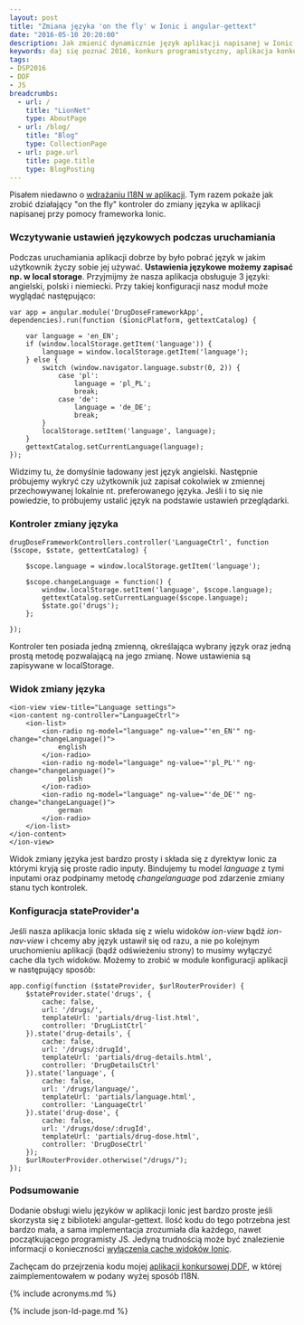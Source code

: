 ```yaml
---
layout: post
title: "Zmiana języka 'on the fly' w Ionic i angular-gettext"
date: "2016-05-10 20:20:00"
description: Jak zmienić dynamicznie język aplikacji napisanej w Ionic z wykorzystaniem biblioteki angular-gettext?
keywords: daj się poznać 2016, konkurs programistyczny, aplikacja konkursowa, drug dose framework, aplikacja mobilna, pas pediatryczny, dawkowanie leków, ionic, angular, gettext
tags:
- DSP2016
- DDF
- JS
breadcrumbs:
  - url: /
    title: "LionNet"
    type: AboutPage
  - url: /blog/
    title: "Blog"
    type: CollectionPage
  - url: page.url
    title: page.title
    type: BlogPosting
---
```


Pisałem niedawno o [wdrażaniu I18N w aplikacji][1]. Tym razem pokaże jak zrobić 
działający "on the fly" kontroler do zmiany języka w aplikacji napisanej przy pomocy
frameworka Ionic.

### Wczytywanie ustawień językowych podczas uruchamiania

Podczas uruchamiania aplikacji dobrze by było pobrać język w jakim użytkownik 
życzy sobie jej używać. **Ustawienia językowe możemy zapisać np. w local storage**.
Przyjmijmy że nasza aplikacja obsługuje 3 języki: angielski, polski i niemiecki.
Przy takiej konfiguracji nasz moduł może wyglądać następująco:

    var app = angular.module('DrugDoseFrameworkApp', dependencies).run(function ($ionicPlatform, gettextCatalog) {

        var language = 'en_EN';
        if (window.localStorage.getItem('language')) {
            language = window.localStorage.getItem('language');
        } else {
            switch (window.navigator.language.substr(0, 2)) {
                case 'pl':
                    language = 'pl_PL';
                    break;
                case 'de':
                    language = 'de_DE';
                    break;
            }
            localStorage.setItem('language', language);
        }
        gettextCatalog.setCurrentLanguage(language);
    });

Widzimy tu, że domyślnie ładowany jest język angielski. Następnie próbujemy wykryć
czy użytkownik już zapisał cokolwiek w zmiennej przechowywanej lokalnie nt.
preferowanego języka. Jeśli i to się nie powiedzie, to próbujemy ustalić język
na podstawie ustawień przeglądarki.

### Kontroler zmiany języka

    drugDoseFrameworkControllers.controller('LanguageCtrl', function ($scope, $state, gettextCatalog) {

        $scope.language = window.localStorage.getItem('language');

        $scope.changeLanguage = function() {
            window.localStorage.setItem('language', $scope.language);
            gettextCatalog.setCurrentLanguage($scope.language);
            $state.go('drugs');
        };

    });

Kontroler ten posiada jedną zmienną, określająca wybrany język oraz jedną prostą
metodę pozwalającą na jego zmianę. Nowe ustawienia są zapisywane w localStorage.

### Widok zmiany języka

    <ion-view view-title="Language settings">
    <ion-content ng-controller="LanguageCtrl">
        <ion-list>
            <ion-radio ng-model="language" ng-value="'en_EN'" ng-change="changeLanguage()">
                english
            </ion-radio>
            <ion-radio ng-model="language" ng-value="'pl_PL'" ng-change="changeLanguage()">
                polish
            </ion-radio>
            <ion-radio ng-model="language" ng-value="'de_DE'" ng-change="changeLanguage()">
                german
            </ion-radio>
        </ion-list>
    </ion-content>
    </ion-view>

Widok zmiany języka jest bardzo prosty i składa się z dyrektyw Ionic za którymi
kryją się proste radio inputy. Bindujemy tu model *language* z tymi inputami oraz
podpinamy metodę *changelanguage* pod zdarzenie zmiany stanu tych kontrolek.

### Konfiguracja stateProvider'a

Jeśli nasza aplikacja Ionic składa się z wielu widoków *ion-view* bądź *ion-nav-view*
i chcemy aby język ustawił się od razu, a nie po kolejnym uruchomieniu aplikacji
(bądź odświeżeniu strony) to musimy wyłączyć cache dla tych widoków. Możemy to 
zrobić w module konfiguracji aplikacji w następujący sposób:

    app.config(function ($stateProvider, $urlRouterProvider) {
        $stateProvider.state('drugs', {
            cache: false,
            url: '/drugs/',
            templateUrl: 'partials/drug-list.html',
            controller: 'DrugListCtrl'
        }).state('drug-details', {
            cache: false,
            url: '/drugs/:drugId',
            templateUrl: 'partials/drug-details.html',
            controller: 'DrugDetailsCtrl'
        }).state('language', {
            cache: false,
            url: '/drugs/language/',
            templateUrl: 'partials/language.html',
            controller: 'LanguageCtrl'
        }).state('drug-dose', {
            cache: false,
            url: '/drugs/dose/:drugId',
            templateUrl: 'partials/drug-dose.html',
            controller: 'DrugDoseCtrl'
        });
        $urlRouterProvider.otherwise("/drugs/");
    });

### Podsumowanie

Dodanie obsługi wielu języków w aplikacji Ionic jest bardzo proste jeśli skorzysta 
się z biblioteki angular-gettext. Ilość kodu do tego potrzebna jest bardzo mała,
a sama implementacja zrozumiała dla każdego, nawet początkującego programisty
JS. Jedyną trudnością może być znalezienie informacji o konieczności [wyłączenia
cache widoków Ionic][2].

Zachęcam do przejrzenia kodu mojej [aplikacji konkursowej DDF][3], w której 
zaimplementowałem w podany wyżej sposób I18N.




[1]: /2016/04/26/i18n-z-angularjs-gettext.html
[2]: http://ionicframework.com/docs/api/directive/ionNavView/
[3]: https://github.com/maciejlew/drug-dose-framework


{% include acronyms.md %}

{% include json-ld-page.md %}
